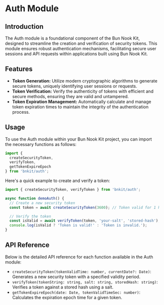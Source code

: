 # Auth Module

## Introduction

The Auth module is a foundational component of the Bun Nook Kit, designed to streamline the creation and verification of security tokens. This module ensures robust authentication mechanisms, facilitating secure user sessions and API requests within applications built using Bun Nook Kit.

## Features

- **Token Generation:** Utilize modern cryptographic algorithms to generate secure tokens, uniquely identifying user sessions or requests.
- **Token Verification:** Verify the authenticity of tokens with efficient and secure methods, ensuring they are valid and untampered.
- **Token Expiration Management:** Automatically calculate and manage token expiration times to maintain the integrity of the authentication process.

## Usage

To use the Auth module within your Bun Nook Kit project, you can import the necessary functions as follows:

```typescript
import {
  createSecurityToken,
  verifyToken,
  getTokenExpireEpoch
} from 'bnkit/auth';
```

Here's a quick example to create and verify a token:

```typescript
import { createSecurityToken, verifyToken } from 'bnkit/auth';

async function demoAuth() {
  // Create a new security token
  const token = await createSecurityToken(3600); // Token valid for 1 hour

  // Verify the token
  const isValid = await verifyToken(token, 'your-salt', 'stored-hash');
  console.log(isValid ? 'Token is valid!' : 'Token is invalid.');
}
```

## API Reference

Below is the detailed API reference for each function available in the Auth module:

- `createSecurityToken(tokenValidTime: number, currentDate?: Date)`: Generates a new security token with a specified validity period.
- `verifyToken(tokenString: string, salt: string, storedHash: string)`: Verifies a token against a stored hash using a salt.
- `getTokenExpireEpoch(date: Date, tokenValidTimeSec: number)`: Calculates the expiration epoch time for a given token.
